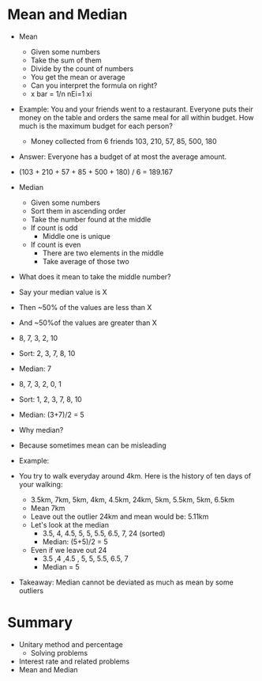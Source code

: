 # Mean and Median

- Mean

  - Given some numbers
  - Take the sum of them
  - Divide by the count of numbers
  - You get the mean or average
  - Can you interpret the formula on right?
  - x bar = 1/n nEi=1 xi

- Example: You and your friends went to a restaurant. Everyone puts their money on the table and orders the same meal for all within budget. How much is the maximum budget for each person?
  - Money collected from 6 friends 103, 210, 57, 85, 500, 180
- Answer: Everyone has a budget of at most the average amount.
- (103 + 210 + 57 + 85 + 500 + 180) / 6 = 189.167

- Median

  - Given some numbers
  - Sort them in ascending order
  - Take the number found at the middle
  - If count is odd
    - Middle one is unique
  - If count is even
    - There are two elements in the middle
    - Take average of those two

- What does it mean to take the middle number?
- Say your median value is X
- Then ~50% of the values are less than X
- And ~50%of the values are greater than X
- 8, 7, 3, 2, 10
- Sort: 2, 3, 7, 8, 10
- Median: 7

- 8, 7, 3, 2, 0, 1
- Sort: 1, 2, 3, 7, 8, 10
- Median: (3+7)/2 = 5

- Why median?
- Because sometimes mean can be misleading
- Example:
- You try to walk everyday around 4km. Here is the history of ten days of your walking:
  - 3.5km, 7km, 5km, 4km, 4.5km, 24km, 5km, 5.5km, 5km, 6.5km
  - Mean 7km
  - Leave out the outlier 24km and mean would be: 5.11km
  - Let's look at the median
    - 3.5, 4, 4.5, 5, 5, 5.5, 6.5, 7, 24 (sorted)
    - Median: (5+5)/2 = 5
  - Even if we leave out 24
    - 3.5 ,4 ,4.5 , 5, 5, 5.5, 6.5, 7
    - Median = 5
- Takeaway: Median cannot be deviated as much as mean by some outliers

# Summary

- Unitary method and percentage
  - Solving problems
- Interest rate and related problems
- Mean and Median
